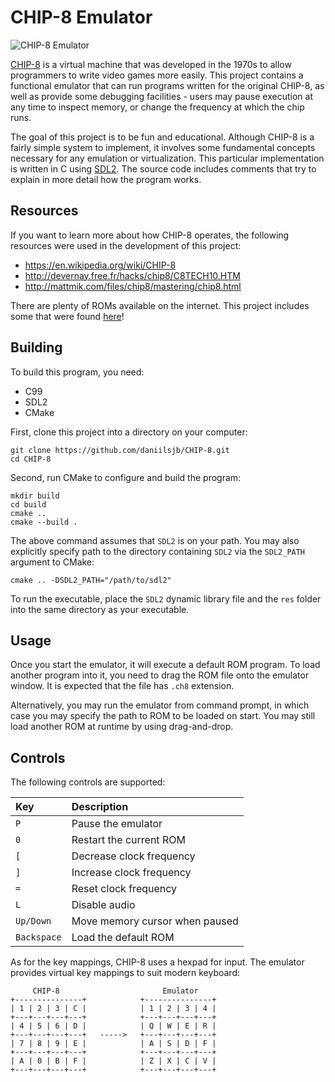 # CHIP-8 Emulator

![CHIP-8 Emulator](https://github.com/daniilsjb/CHIP-8/tree/master/res/demo.gif)

[CHIP-8](https://en.wikipedia.org/wiki/CHIP-8) is a virtual machine that was developed in the 1970s to allow programmers to write video games more easily. This project contains a functional emulator that can run programs written for the original CHIP-8, as well as provide some debugging facilities - users may pause execution at any time to inspect memory, or change the frequency at which the chip runs.

The goal of this project is to be fun and educational. Although CHIP-8 is a fairly simple system to implement, it involves some fundamental concepts necessary for any emulation or virtualization. This particular implementation is written in C using [SDL2](https://www.libsdl.org/). The source code includes comments that try to explain in more detail how the program works.

## Resources

If you want to learn more about how CHIP-8 operates, the following resources were used in the development of this project:

* <https://en.wikipedia.org/wiki/CHIP-8>
* <http://devernay.free.fr/hacks/chip8/C8TECH10.HTM>
* <http://mattmik.com/files/chip8/mastering/chip8.html>

There are plenty of ROMs available on the internet. This project includes some that were found [here](https://github.com/kripod/chip8-roms)!

## Building

To build this program, you need:

* C99
* SDL2
* CMake

First, clone this project into a directory on your computer:

```console
git clone https://github.com/daniilsjb/CHIP-8.git
cd CHIP-8
```

Second, run CMake to configure and build the program:

```console
mkdir build
cd build
cmake ..
cmake --build .
```

The above command assumes that `SDL2` is on your path. You may also explicitly specify path to the directory containing `SDL2` via the `SDL2_PATH` argument to CMake:

```console
cmake .. -DSDL2_PATH="/path/to/sdl2"
```

To run the executable, place the `SDL2` dynamic library file and the `res` folder into the same directory as your executable.

## Usage

Once you start the emulator, it will execute a default ROM program. To load another program into it, you need to drag the ROM file onto the emulator window. It is expected that the file has `.ch8` extension.

Alternatively, you may run the emulator from command prompt, in which case you may specify the path to ROM to be loaded on start. You may still load another ROM at runtime by using drag-and-drop.

## Controls

The following controls are supported:

| Key               | Description
|:------------------|:-----------------
| `P`               | Pause the emulator
| `0`               | Restart the current ROM
| `[`               | Decrease clock frequency
| `]`               | Increase clock frequency
| `=`               | Reset clock frequency
| `L`               | Disable audio
| `Up/Down`         | Move memory cursor when paused
| `Backspace`       | Load the default ROM

As for the key mappings, CHIP-8 uses a hexpad for input. The emulator provides virtual key mappings to suit modern keyboard:

```
     CHIP-8                       Emulator
+---------------+            +---------------+
| 1 | 2 | 3 | C |            | 1 | 2 | 3 | 4 |
+---+---+---+---+            +---+---+---+---+
| 4 | 5 | 6 | D |            | Q | W | E | R |
+---+---+---+---+   ----->   +---+---+---+---+
| 7 | 8 | 9 | E |            | A | S | D | F |
+---+---+---+---+            +---+---+---+---+
| A | 0 | B | F |            | Z | X | C | V |
+---+---+---+---+            +---+---+---+---+
```
